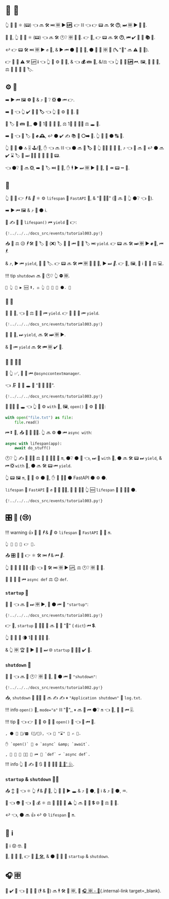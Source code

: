 # 🔆 🎉

👆 💪 🔬 ⚛ (📟) 👈 🔜 🛠 ⏭ 🈸 **▶ 🆙**. 👉 ⛓ 👈 👉 📟 🔜 🛠 **🕐**, **⏭** 🈸 **▶ 📨 📨**.

🎏 🌌, 👆 💪 🔬 ⚛ (📟) 👈 🔜 🛠 🕐❔ 🈸 **🤫 🔽**. 👉 💼, 👉 📟 🔜 🛠 **🕐**, **⏮** ✔️ 🍵 🎲 **📚 📨**.

↩️ 👉 📟 🛠 ⏭ 🈸 **▶** ✊ 📨, &amp; ▶️ ⏮ ⚫️ **🏁** 🚚 📨, ⚫️ 📔 🎂 🈸 **🔆** (🔤 "🔆" 🔜 ⚠ 🥈 👶).

👉 💪 📶 ⚠ ⚒ 🆙 **ℹ** 👈 👆 💪 ⚙️ 🎂 📱, &amp; 👈 **💰** 👪 📨, &amp;/⚖️ 👈 👆 💪 **🧹 🆙** ⏮. 🖼, 💽 🔗 🎱, ⚖️ 🚚 🔗 🎰 🏫 🏷.

## ⚙️ 💼

➡️ ▶ ⏮ 🖼 **⚙️ 💼** &amp; ⤴ 👀 ❔ ❎ ⚫️ ⏮ 👉.

➡️ 🌈 👈 👆 ✔️ **🎰 🏫 🏷** 👈 👆 💚 ⚙️ 🍵 📨. 👶

🎏 🏷 🔗 👪 📨,, ⚫️ 🚫 1⃣ 🏷 📍 📨, ⚖️ 1⃣ 📍 👩‍💻 ⚖️ 🕳 🎏.

➡️ 🌈 👈 🚚 🏷 💪 **✊ 🕰**, ↩️ ⚫️ ✔️ ✍ 📚 **💽 ⚪️➡️ 💾**. 👆 🚫 💚 ⚫️ 🔠 📨.

👆 💪 📐 ⚫️ 🔝 🎚 🕹/📁, ✋️ 👈 🔜 ⛓ 👈 ⚫️ 🔜 **📐 🏷** 🚥 👆 🏃‍♂ 🙅 🏧 💯, ⤴ 👈 💯 🔜 **🐌** ↩️ ⚫️ 🔜 ✔️ ⌛ 🏷 📐 ⏭ 💆‍♂ 💪 🏃 🔬 🍕 📟.

👈 ⚫️❔ 👥 🔜 ❎, ➡️ 📐 🏷 ⏭ 📨 🍵, ✋️ 🕴 ▶️ ⏭ 🈸 ▶ 📨 📨, 🚫 ⏪ 📟 ➖ 📐.

## 🔆

👆 💪 🔬 👉 *🕴* &amp; *🤫* ⚛ ⚙️ `lifespan` 🔢 `FastAPI` 📱, &amp; "🔑 👨‍💼" (👤 🔜 🎦 👆 ⚫️❔ 👈 🥈).

➡️ ▶ ⏮ 🖼 &amp; ⤴ 👀 ⚫️ ℹ.

👥 ✍ 🔁 🔢 `lifespan()` ⏮ `yield` 💖 👉:

```Python hl_lines="16  19"
{!../../../docs_src/events/tutorial003.py!}
```

📥 👥 ⚖ 😥 *🕴* 🛠 🚚 🏷 🚮 (❌) 🏷 🔢 📖 ⏮ 🎰 🏫 🏷 ⏭ `yield`. 👉 📟 🔜 🛠 **⏭** 🈸 **▶ ✊ 📨**, ⏮ *🕴*.

&amp; ⤴, ▶️ ⏮ `yield`, 👥 🚚 🏷. 👉 📟 🔜 🛠 **⏮** 🈸 **🏁 🚚 📨**, ▶️ ⏭ *🤫*. 👉 💪, 🖼, 🚀 ℹ 💖 💾 ⚖️ 💻.

!!! tip
     `shutdown` 🔜 🔨 🕐❔ 👆 **⛔️** 🈸.

    🎲 👆 💪 ▶ 🆕 ⏬, ⚖️ 👆 🤚 🎡 🏃 ⚫️. 🤷

### 🔆 🔢

🥇 👜 👀, 👈 👥 ⚖ 🔁 🔢 ⏮ `yield`. 👉 📶 🎏 🔗 ⏮ `yield`.

```Python hl_lines="14-19"
{!../../../docs_src/events/tutorial003.py!}
```

🥇 🍕 🔢, ⏭ `yield`, 🔜 🛠 **⏭** 🈸 ▶.

&amp; 🍕 ⏮ `yield` 🔜 🛠 **⏮** 🈸 ✔️ 🏁.

### 🔁 🔑 👨‍💼

🚥 👆 ✅, 🔢 🎀 ⏮ `@asynccontextmanager`.

👈 🗜 🔢 🔘 🕳 🤙 "**🔁 🔑 👨‍💼**".

```Python hl_lines="1  13"
{!../../../docs_src/events/tutorial003.py!}
```

**🔑 👨‍💼** 🐆 🕳 👈 👆 💪 ⚙️ `with` 📄, 🖼, `open()` 💪 ⚙️ 🔑 👨‍💼:

```Python
with open("file.txt") as file:
    file.read()
```

⏮ ⏬ 🐆, 📤 **🔁 🔑 👨‍💼**. 👆 🔜 ⚙️ ⚫️ ⏮ `async with`:

```Python
async with lifespan(app):
    await do_stuff()
```

🕐❔ 👆 ✍ 🔑 👨‍💼 ⚖️ 🔁 🔑 👨‍💼 💖 🔛, ⚫️❔ ⚫️ 🔨 👈, ⏭ 🛬 `with` 🍫, ⚫️ 🔜 🛠 📟 ⏭ `yield`, &amp; ⏮ ❎ `with` 🍫, ⚫️ 🔜 🛠 📟 ⏮ `yield`.

👆 📟 🖼 🔛, 👥 🚫 ⚙️ ⚫️ 🔗, ✋️ 👥 🚶‍♀️ ⚫️ FastAPI ⚫️ ⚙️ ⚫️.

`lifespan` 🔢 `FastAPI` 📱 ✊ **🔁 🔑 👨‍💼**, 👥 💪 🚶‍♀️ 👆 🆕 `lifespan` 🔁 🔑 👨‍💼 ⚫️.

```Python hl_lines="22"
{!../../../docs_src/events/tutorial003.py!}
```

## 🎛 🎉 (😢)

!!! warning
    👍 🌌 🍵 *🕴* &amp; *🤫* ⚙️ `lifespan` 🔢 `FastAPI` 📱 🔬 🔛.

    👆 💪 🎲 🚶 👉 🍕.

📤 🎛 🌌 🔬 👉 ⚛ 🛠 ⏮ *🕴* &amp; ⏮ *🤫*.

👆 💪 🔬 🎉 🐕‍🦺 (🔢) 👈 💪 🛠 ⏭ 🈸 ▶ 🆙, ⚖️ 🕐❔ 🈸 🤫 🔽.

👫 🔢 💪 📣 ⏮ `async def` ⚖️ 😐 `def`.

### `startup` 🎉

🚮 🔢 👈 🔜 🏃 ⏭ 🈸 ▶, 📣 ⚫️ ⏮ 🎉 `"startup"`:

```Python hl_lines="8"
{!../../../docs_src/events/tutorial001.py!}
```

👉 💼, `startup` 🎉 🐕‍🦺 🔢 🔜 🔢 🏬 "💽" ( `dict`) ⏮ 💲.

👆 💪 🚮 🌅 🌘 1⃣ 🎉 🐕‍🦺 🔢.

&amp; 👆 🈸 🏆 🚫 ▶ 📨 📨 ⏭ 🌐 `startup` 🎉 🐕‍🦺 ✔️ 🏁.

### `shutdown` 🎉

🚮 🔢 👈 🔜 🏃 🕐❔ 🈸 🤫 🔽, 📣 ⚫️ ⏮ 🎉 `"shutdown"`:

```Python hl_lines="6"
{!../../../docs_src/events/tutorial002.py!}
```

📥, `shutdown` 🎉 🐕‍🦺 🔢 🔜 ✍ ✍ ⏸ `"Application shutdown"` 📁 `log.txt`.

!!! info
     `open()` 🔢, `mode="a"` ⛓ "🎻",, ⏸ 🔜 🚮 ⏮ ⚫️❔ 🔛 👈 📁, 🍵 📁 ⏮ 🎚.

!!! tip
    👀 👈 👉 💼 👥 ⚙️ 🐩 🐆 `open()` 🔢 👈 🔗 ⏮ 📁.

    , ⚫️ 🔌 👤/🅾 (🔢/🔢), 👈 🚚 "⌛" 👜 ✍ 💾.

    ✋️ `open()` 🚫 ⚙️ `async` &amp; `await`.

    , 👥 📣 🎉 🐕‍🦺 🔢 ⏮ 🐩 `def` ↩️ `async def`.

!!! info
    👆 💪 ✍ 🌅 🔃 👫 🎉 🐕‍🦺 <a href="https://www.starlette.io/events/" class="external-link" target="_blank">💃 🎉' 🩺</a>.

### `startup` &amp; `shutdown` 👯‍♂️

📤 ↕ 🤞 👈 ⚛ 👆 *🕴* &amp; *🤫* 🔗, 👆 💪 💚 ▶ 🕳 &amp; ⤴ 🏁 ⚫️, 📎 ℹ &amp; ⤴ 🚀 ⚫️, ♒️.

🔨 👈 👽 🔢 👈 🚫 💰 ⚛ ⚖️ 🔢 👯‍♂️ 🌅 ⚠ 👆 🔜 💪 🏪 💲 🌐 🔢 ⚖️ 🎏 🎱.

↩️ 👈, ⚫️ 🔜 👍 ↩️ ⚙️ `lifespan` 🔬 🔛.

## 📡 ℹ

📡 ℹ 😟 🤓. 👶

🔘, 🔫 📡 🔧, 👉 🍕 <a href="https://asgi.readthedocs.io/en/latest/specs/lifespan.html" class="external-link" target="_blank">🔆 🛠</a>, &amp; ⚫️ 🔬 🎉 🤙 `startup` &amp; `shutdown`.

## 🎧 🈸

👶 ✔️ 🤯 👈 👫 🔆 🎉 (🕴 &amp; 🤫) 🔜 🕴 🛠 👑 🈸, 🚫 [🎧 🈸 - 🗻](./sub-applications.md){.internal-link target=_blank}.
